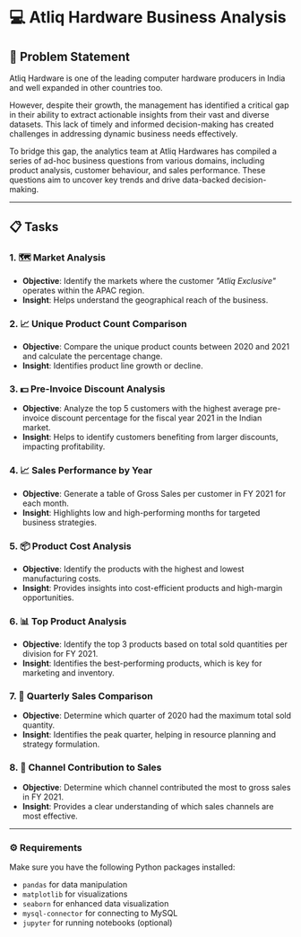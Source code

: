 # :computer: Atliq Hardware Business Analysis

## :memo: Problem Statement

Atliq Hardware is one of the leading computer hardware producers in India and well expanded in other countries too.

However, despite their growth, the management has identified a critical gap in their ability to extract actionable insights from their vast and diverse datasets. This lack of timely and informed decision-making has created challenges in addressing dynamic business needs effectively.

To bridge this gap, the analytics team at Atliq Hardwares has compiled a series of ad-hoc business questions from various domains, including product analysis, customer behaviour, and sales performance. These questions aim to uncover key trends and drive data-backed decision-making.

---

## :clipboard: Tasks

### 1. :world_map: **Market Analysis**
- **Objective**: Identify the markets where the customer *"Atliq Exclusive"* operates within the APAC region.
- **Insight**: Helps understand the geographical reach of the business.

### 2. :chart_with_upwards_trend: **Unique Product Count Comparison**
- **Objective**: Compare the unique product counts between 2020 and 2021 and calculate the percentage change.
- **Insight**: Identifies product line growth or decline.

### 3. :dollar: **Pre-Invoice Discount Analysis**
- **Objective**: Analyze the top 5 customers with the highest average pre-invoice discount percentage for the fiscal year 2021 in the Indian market.
- **Insight**: Helps to identify customers benefiting from larger discounts, impacting profitability.

### 4. :chart_with_upwards_trend: **Sales Performance by Year**
- **Objective**: Generate a table of Gross Sales per customer in FY 2021 for each month.
- **Insight**: Highlights low and high-performing months for targeted business strategies.

### 5. :package: **Product Cost Analysis**
- **Objective**: Identify the products with the highest and lowest manufacturing costs.
- **Insight**: Provides insights into cost-efficient products and high-margin opportunities.

### 6. :bar_chart: **Top Product Analysis**
- **Objective**: Identify the top 3 products based on total sold quantities per division for FY 2021.
- **Insight**: Identifies the best-performing products, which is key for marketing and inventory.

### 7. :calendar: **Quarterly Sales Comparison**
- **Objective**: Determine which quarter of 2020 had the maximum total sold quantity.
- **Insight**: Identifies the peak quarter, helping in resource planning and strategy formulation.

### 8. :pushpin: **Channel Contribution to Sales**
- **Objective**: Determine which channel contributed the most to gross sales in FY 2021.
- **Insight**: Provides a clear understanding of which sales channels are most effective.

---

### :gear: Requirements

Make sure you have the following Python packages installed:

- `pandas` for data manipulation
- `matplotlib` for visualizations
- `seaborn` for enhanced data visualization
- `mysql-connector` for connecting to MySQL
- `jupyter` for running notebooks (optional)


